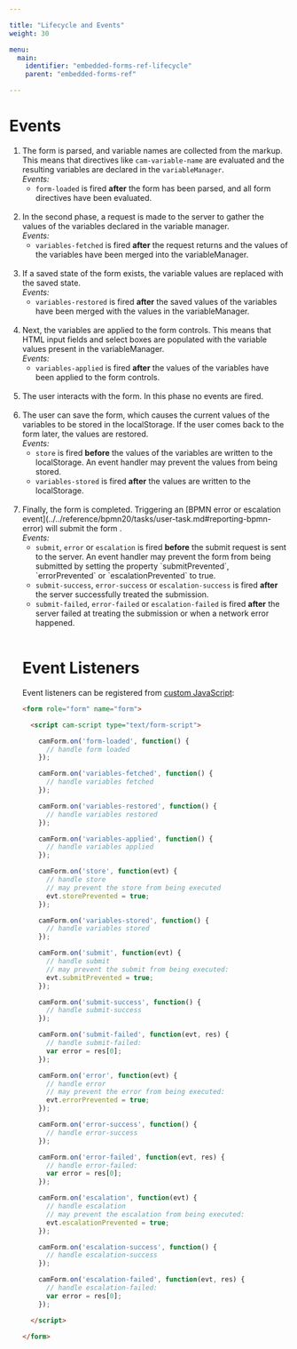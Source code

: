 ```yaml
---

title: "Lifecycle and Events"
weight: 30

menu:
  main:
    identifier: "embedded-forms-ref-lifecycle"
    parent: "embedded-forms-ref"

---
```


# Events

<ol>
  <li>
    The form is parsed, and variable names are collected from the markup. This means that directives
    like <code>cam-variable-name</code> are evaluated and the resulting variables are declared in the
    <code>variableManager</code>.<br/>
    <em>Events:</em>
    <ul>
      <li><code>form-loaded</code> is fired <strong>after</strong> the form has been parsed, and all form directives have been
    evaluated.</li>
    </ul>
  </li>
  <br/>
  <li>
    In the second phase, a request is made to the server to gather the values of the
    variables declared in the variable manager.<br/>
    <em>Events:</em>
    <ul>
      <li><code>variables-fetched</code> is fired <strong>after</strong> the request returns and the values of the variables have
     been merged into the variableManager.</li>
    </ul>
  </li>
  <br/>
  <li>
    If a saved state of the form exists, the variable values are replaced with the saved state.<br/>
    <em>Events:</em>
    <ul>
      <li><code>variables-restored</code> is fired <strong>after</strong> the saved values of the variables have been merged with
     the values in the variableManager.</li>
    </ul>
  </li>
  <br/>
  <li>
    Next, the variables are applied to the form controls. This means that HTML input fields and
    select boxes are populated with the variable values present in the variableManager.<br/>
    <em>Events:</em>
    <ul>
      <li><code>variables-applied</code> is fired <strong>after</strong> the values of the variables have been applied to the
     form controls.</li>
    </ul>
  </li>
  <br/>
  <li>
    The user interacts with the form. In this phase no events are fired.
  </li>
  <br/>
  <li>
    The user can save the form, which causes the current values of the variables to be stored in the
    localStorage. If the user comes back to the form later, the values are restored.<br/>
    <em>Events:</em>
    <ul>
      <li><code>store</code> is fired <strong>before</strong> the values of the variables are written to the localStorage. An
      event handler may prevent the values from being stored.</li>
      <li><code>variables-stored</code> is fired <strong>after</strong> the values are written to the localStorage.</li>
    </ul>
  </li>
  <br/>
  <li>
    Finally, the form is completed. Triggering an [BPMN error or escalation event](../../reference/bpmn20/tasks/user-task.md#reporting-bpmn-error) will submit the form .<br/>
    <em>Events:</em>
    <ul>
      <li><code>submit</code>, <code>error</code> or <code>escalation</code> is fired <strong>before</strong> the submit request is sent to the server. An event handler may
      prevent the form from being submitted by setting the property `submitPrevented`, `errorPrevented` or `escalationPrevented` to true.</li>
      <li><code>submit-success</code>, <code>error-success</code> or <code>escalation-success</code> is fired <strong>after</strong> the server successfully treated the submission.</li>
      <li><code>submit-failed</code>, <code>error-failed</code> or <code>escalation-failed</code> is fired <strong>after</strong> the server failed at treating the submission
      or when a network error happened.</li>
    </ul>
  </li>
  <br/>

# Event Listeners

Event listeners can be registered from [custom JavaScript](../../reference/forms/embedded-forms/javascript/_index.md):

```html
<form role="form" name="form">

  <script cam-script type="text/form-script">

    camForm.on('form-loaded', function() {
      // handle form loaded
    });

    camForm.on('variables-fetched', function() {
      // handle variables fetched
    });

    camForm.on('variables-restored', function() {
      // handle variables restored
    });

    camForm.on('variables-applied', function() {
      // handle variables applied
    });

    camForm.on('store', function(evt) {
      // handle store
      // may prevent the store from being executed
      evt.storePrevented = true;
    });

    camForm.on('variables-stored', function() {
      // handle variables stored
    });

    camForm.on('submit', function(evt) {
      // handle submit
      // may prevent the submit from being executed:
      evt.submitPrevented = true;
    });

    camForm.on('submit-success', function() {
      // handle submit-success
    });

    camForm.on('submit-failed', function(evt, res) {
      // handle submit-failed:
      var error = res[0];
    });

    camForm.on('error', function(evt) {
      // handle error
      // may prevent the error from being executed:
      evt.errorPrevented = true;
    });

    camForm.on('error-success', function() {
      // handle error-success
    });

    camForm.on('error-failed', function(evt, res) {
      // handle error-failed:
      var error = res[0];
    });

    camForm.on('escalation', function(evt) {
      // handle escalation
      // may prevent the escalation from being executed:
      evt.escalationPrevented = true;
    });

    camForm.on('escalation-success', function() {
      // handle escalation-success
    });

    camForm.on('escalation-failed', function(evt, res) {
      // handle escalation-failed:
      var error = res[0];
    });

  </script>

</form>
```
